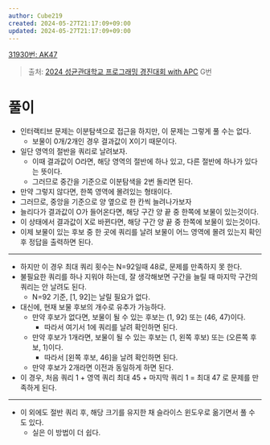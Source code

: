 ```yaml
---
author: Cube219
created: 2024-05-27T21:17:09+09:00
updated: 2024-05-27T21:17:09+09:00
---
```


[31930번: AK47](https://www.acmicpc.net/problem/31930)

> 출처: [2024 성균관대학교 프로그래밍 경진대회 with APC](https://www.acmicpc.net/category/detail/4224) G번

# 풀이

* 인터랙티브 문제는 이분탐색으로 접근을 하지만, 이 문제는 그렇게 풀 수는 없다.
    * 보물이 0개/2개인 경우 결과값이 X이기 때문이다.
* 일단 영역의 절반을 쿼리로 날려보자.
    * 이때 결과값이 O라면, 해당 영역의 절반에 하나 있고, 다른 절반에 하나가 있다는 뜻이다.
    * 그러므로 중간을 기준으로 이분탐색을 2번 돌리면 된다.
* 만약 그렇지 않다면, 한쪽 영역에 몰려있는 형태이다.
* 그러므로, 중앙을 기준으로 양 옆으로 한 칸씩 늘려나가보자
* 늘리다가 결과값이 O가 들어온다면, 해당 구간 양 끝 중 한쪽에 보물이 있는것이다.
* 이 상태에서 결과값이 X로 바뀐다면, 해당 구간 양 끝 중 한쪽에 보물이 있는것이다.
* 이제 보물이 있는 후보 중 한 곳에 쿼리를 날려 보물이 어느 영역에 몰려 있는지 확인 후 정답을 출력하면 된다.
---
* 하지만 이 경우 최대 쿼리 횟수는 N=92일때 48로, 문제를 만족하지 못 한다.
* 불필요한 쿼리를 하나 지워야 하는데, 잘 생각해보면 구간을 늘릴 때 마지막 구간의 쿼리는 안 날려도 된다.
    * N=92 기준, [1, 92]는 날릴 필요가 없다.
* 대신에, 현재 보물 후보의 개수로 유추가 가능하다.
    * 만약 후보가 없다면, 보물이 될 수 있는 후보는 (1, 92) 또는 (46, 47)이다.
        * 따라서 여기서 1에 쿼리를 날려 확인하면 된다.
    * 만약 후보가 1개라면, 보물이 될 수 있는 후보는 (1, 왼쪽 후보) 또는 (오른쪽 후보, 1)이다.
        * 따라서 [왼쪽 후보, 46]을 날려 확인하면 된다.
    * 만약 후보가 2개라면 이전과 동일하게 하면 된다.
* 이 경우, 처음 쿼리 1 + 영역 쿼리 최대 45 + 마지막 쿼리 1 = 최대 47 로 문제를 만족하게 된다.
---
* 이 외에도 절반 쿼리 후, 해당 크기를 유지한 채 슬라이스 윈도우로 옮기면서 풀 수 도 있다.
    * 실은 이 방법이 더 쉽다.
